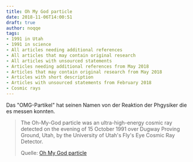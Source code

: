 ```yaml
---
title: Oh My God particle
date: 2018-11-06T14:00:51
draft: true
author: noqqe
tags:
- 1991 in Utah
- 1991 in science
- All articles needing additional references
- All articles that may contain original research
- All articles with unsourced statements
- Articles needing additional references from May 2018
- Articles that may contain original research from May 2018
- Articles with short description
- Articles with unsourced statements from February 2018
- Cosmic rays
---
```


Das "OMG-Partikel" hat seinen Namen von der Reaktion der Phgysiker die es
messen konnten.


> The Oh-My-God particle was an ultra-high-energy cosmic ray detected on the
> evening of 15 October 1991 over Dugway Proving Ground, Utah, by the University
> of Utah's Fly's Eye Cosmic Ray Detector.
>
> Quelle: [Oh My God particle](https://en.wikipedia.org/wiki/Oh-My-God_particle)
